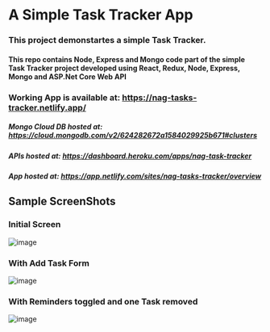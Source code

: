 # A Simple Task Tracker App

### This project demonstartes a simple Task Tracker.

#### This repo contains Node, Express and Mongo code part of the simple Task Tracker project developed using React, Redux, Node, Express, Mongo and ASP.Net Core Web API

### Working App is available at: https://nag-tasks-tracker.netlify.app/

##### Mongo Cloud DB hosted at: https://cloud.mongodb.com/v2/624282672a1584029925b671#clusters
##### APIs hosted at: https://dashboard.heroku.com/apps/nag-task-tracker
##### App hosted at: https://app.netlify.com/sites/nag-tasks-tracker/overview

## Sample ScreenShots
### Initial Screen
![image](https://user-images.githubusercontent.com/101856709/161534131-b14e2075-f4d2-4a70-9fea-decb6a13ac49.png)

### With Add Task Form
![image](https://user-images.githubusercontent.com/101856709/161534219-e8197f35-8a78-409b-aac2-df2fd2a14b87.png)

### With Reminders toggled and one Task removed
![image](https://user-images.githubusercontent.com/101856709/161534327-4e2205d3-8d1c-4eed-8782-f2089a0b40ff.png)
